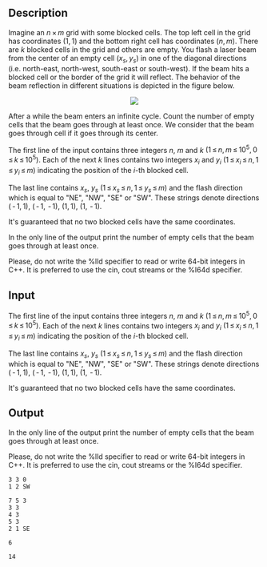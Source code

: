 ## Description

<div><p>Imagine an <span class="tex-span"><i>n</i> × <i>m</i></span> grid with some blocked cells. The top left cell in the grid has coordinates <span class="tex-span">(1, 1)</span> and the bottom right cell has coordinates <span class="tex-span">(<i>n</i>, <i>m</i>)</span>. There are <span class="tex-span"><i>k</i></span> blocked cells in the grid and others are empty. You flash a laser beam from the center of an empty cell <span class="tex-span">(<i>x</i><sub class="lower-index"><i>s</i></sub>, <i>y</i><sub class="lower-index"><i>s</i></sub>)</span> in one of the diagonal directions (i.e. north-east, north-west, south-east or south-west). If the beam hits a blocked cell or the border of the grid it will reflect. The behavior of the beam reflection in different situations is depicted in the figure below. </p><center> <img class="tex-graphics" src="file://xqv3L60r.png" style="max-width: 100.0%;max-height: 100.0%;"> </center><p>After a while the beam enters an infinite cycle. Count the number of empty cells that the beam goes through at least once. We consider that the beam goes through cell if it goes through its center.</p></div><div class="input-specification"><p>The first line of the input contains three integers <span class="tex-span"><i>n</i></span>, <span class="tex-span"><i>m</i></span> and <span class="tex-span"><i>k</i></span> <span class="tex-span">(1 ≤ <i>n</i>, <i>m</i> ≤ 10<sup class="upper-index">5</sup>, 0 ≤ <i>k</i> ≤ 10<sup class="upper-index">5</sup>)</span>. Each of the next <span class="tex-span"><i>k</i></span> lines contains two integers <span class="tex-span"><i>x</i><sub class="lower-index"><i>i</i></sub></span> and <span class="tex-span"><i>y</i><sub class="lower-index"><i>i</i></sub></span> <span class="tex-span">(1 ≤ <i>x</i><sub class="lower-index"><i>i</i></sub> ≤ <i>n</i>, 1 ≤ <i>y</i><sub class="lower-index"><i>i</i></sub> ≤ <i>m</i>)</span> indicating the position of the <span class="tex-span"><i>i</i></span>-th blocked cell. </p><p>The last line contains <span class="tex-span"><i>x</i><sub class="lower-index"><i>s</i></sub></span>, <span class="tex-span"><i>y</i><sub class="lower-index"><i>s</i></sub></span> <span class="tex-span">(1 ≤ <i>x</i><sub class="lower-index"><i>s</i></sub> ≤ <i>n</i>, 1 ≤ <i>y</i><sub class="lower-index"><i>s</i></sub> ≤ <i>m</i>)</span> and the flash direction which is equal to "<span class="tex-font-style-tt">NE</span>", "<span class="tex-font-style-tt">NW</span>", "<span class="tex-font-style-tt">SE</span>" or "<span class="tex-font-style-tt">SW</span>". These strings denote directions <span class="tex-span">( - 1, 1)</span>, <span class="tex-span">( - 1,  - 1)</span>, <span class="tex-span">(1, 1)</span>, <span class="tex-span">(1,  - 1)</span>.</p><p>It's guaranteed that no two blocked cells have the same coordinates.</p></div><div class="output-specification"><p>In the only line of the output print the number of empty cells that the beam goes through at least once.</p><p>Please, do not write the <span class="tex-font-style-tt">%lld</span> specifier to read or write 64-bit integers in С++. It is preferred to use the <span class="tex-font-style-tt">cin</span>, <span class="tex-font-style-tt">cout</span> streams or the <span class="tex-font-style-tt">%I64d</span> specifier.</p></div>

## Input

<p>The first line of the input contains three integers <span class="tex-span"><i>n</i></span>, <span class="tex-span"><i>m</i></span> and <span class="tex-span"><i>k</i></span> <span class="tex-span">(1 ≤ <i>n</i>, <i>m</i> ≤ 10<sup class="upper-index">5</sup>, 0 ≤ <i>k</i> ≤ 10<sup class="upper-index">5</sup>)</span>. Each of the next <span class="tex-span"><i>k</i></span> lines contains two integers <span class="tex-span"><i>x</i><sub class="lower-index"><i>i</i></sub></span> and <span class="tex-span"><i>y</i><sub class="lower-index"><i>i</i></sub></span> <span class="tex-span">(1 ≤ <i>x</i><sub class="lower-index"><i>i</i></sub> ≤ <i>n</i>, 1 ≤ <i>y</i><sub class="lower-index"><i>i</i></sub> ≤ <i>m</i>)</span> indicating the position of the <span class="tex-span"><i>i</i></span>-th blocked cell. </p><p>The last line contains <span class="tex-span"><i>x</i><sub class="lower-index"><i>s</i></sub></span>, <span class="tex-span"><i>y</i><sub class="lower-index"><i>s</i></sub></span> <span class="tex-span">(1 ≤ <i>x</i><sub class="lower-index"><i>s</i></sub> ≤ <i>n</i>, 1 ≤ <i>y</i><sub class="lower-index"><i>s</i></sub> ≤ <i>m</i>)</span> and the flash direction which is equal to "<span class="tex-font-style-tt">NE</span>", "<span class="tex-font-style-tt">NW</span>", "<span class="tex-font-style-tt">SE</span>" or "<span class="tex-font-style-tt">SW</span>". These strings denote directions <span class="tex-span">( - 1, 1)</span>, <span class="tex-span">( - 1,  - 1)</span>, <span class="tex-span">(1, 1)</span>, <span class="tex-span">(1,  - 1)</span>.</p><p>It's guaranteed that no two blocked cells have the same coordinates.</p>

## Output

<p>In the only line of the output print the number of empty cells that the beam goes through at least once.</p><p>Please, do not write the <span class="tex-font-style-tt">%lld</span> specifier to read or write 64-bit integers in С++. It is preferred to use the <span class="tex-font-style-tt">cin</span>, <span class="tex-font-style-tt">cout</span> streams or the <span class="tex-font-style-tt">%I64d</span> specifier.</p>





```input1
3 3 0
1 2 SW

```




```input2
7 5 3
3 3
4 3
5 3
2 1 SE

```




```output1
6

```




```output2
14

```


